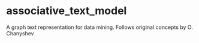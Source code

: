associative_text_model
======================

A graph text representation for data mining.
Follows original concepts by O. Chanyshev
